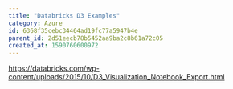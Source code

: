 ```yaml
---
title: "Databricks D3 Examples"
category: Azure
id: 6368f35cebc34464ad19fc77a5947b4e
parent_id: 2d51eecb78b5452aa9ba2c8b61a72c05
created_at: 1590760600972
---
```


https://databricks.com/wp-content/uploads/2015/10/D3_Visualization_Notebook_Export.html
                